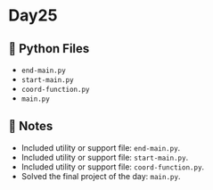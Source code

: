 # Day25

## 📄 Python Files
- `end-main.py`
- `start-main.py`
- `coord-function.py`
- `main.py`

## 📝 Notes
- Included utility or support file: `end-main.py`.
- Included utility or support file: `start-main.py`.
- Included utility or support file: `coord-function.py`.
- Solved the final project of the day: `main.py`.